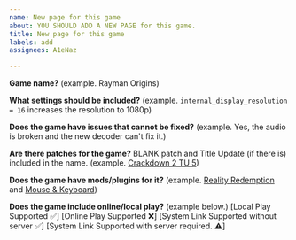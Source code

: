 ```yaml
---
name: New page for this game
about: YOU SHOULD ADD A NEW PAGE for this game.
title: New page for this game
labels: add
assignees: A1eNaz

---
```


**Game name?**
(example. Rayman Origins)

**What settings should be included?**
(example. `internal_display_resolution = 16` increases the resolution to 1080p)

**Does the game have issues that cannot be fixed?**
(example. Yes, the audio is broken and the new decoder can't fix it.)

**Are there patches for the game?**
BLANK patch and Title Update (if there is) included in the name.
(example. [Crackdown 2 TU 5](https://github.com/xenia-canary/game-patches/blob/main/patches/4D5308BC%20-%20Crackdown%202%20(TU5).patch.toml))

**Does the game have mods/plugins for it?**
(example. [Reality Redemption](https://gtaforums.com/topic/989469-rel-wip-rdr-reality-redemption-overhaul-project/) and [Mouse & Keyboard](https://github.com/marinesciencedude/xenia-canary-mousehook/releases))

**Does the game include online/local play?**
(example below.)
[Local Play Supported ✅]
[Online Play Supported ❌]
[System Link Supported without server ✅]
[System Link Supported with server required. ⚠️]
